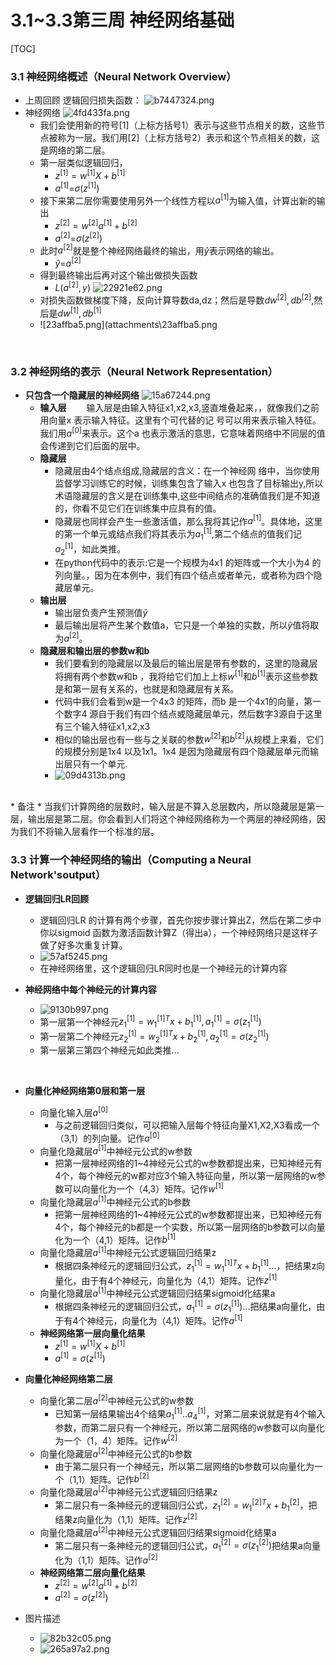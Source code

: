 # 3.1~3.3第三周 神经网络基础
[TOC]

### 3.1 神经网络概述（Neural Network Overview）
* 上周回顾
	逻辑回归损失函数：
	![b7447324.png](attachments\b7447324.png)
* 神经网络
	![4fd433fa.png](attachments\4fd433fa.png)
	* 我们会使用新的符号[1]（上标方括号1）表示与这些节点相关的数，这些节点被称为一层。我们用[2]（上标方括号2）表示和这个节点相关的数，这是网络的第二层。
	* 第一层类似逻辑回归，
		* $z^{[1]}=w^{[1]}X+b^{[1]}$
		* $a^{[1]}$=$\sigma(z^{[1]})$
	* 接下来第二层你需要使用另外一个线性方程以$a^{[1]}$为输入值，计算出新的输出
		*  $z^{[2]}=w^{[2]}a^{[1]}+b^{[2]}$
		*  $a^{[2]}$=$\sigma(z^{[2]})$
	* 此时$a^{[2]}$就是整个神经网络最终的输出，用$\hat{y}$表示网络的输出。
		* $\hat{y}$=$a^{[2]}$
	* 得到最终输出后再对这个输出做损失函数
		* $L(a^{[2]},y)$
	![22921e62.png](attachments\22921e62.png)
	* 对损失函数做梯度下降，反向计算导数da,dz；然后是导数$dw^{[2]},db^{[2]}$,然后是$dw^{[1]},db^{[1]}$
	* ![23affba5.png](attachments\23affba5.png

<br>

### 3.2 神经网络的表示（Neural Network Representation）
*	**只包含一个隐藏层的神经网络**
	![15a67244.png](attachments\15a67244.png)
	* **输入层**
&emsp;　输入层是由输入特征x1,x2,x3,竖直堆叠起来，，就像我们之前用向量x 表示输入特征。这里有个可代替的记
号可以用来表示输入特征。我们用$a^{[0]}$来表示。这个a 也表示激活的意思，它意味着网络中不同层的值会传递到它们后面的层中。
	* **隐藏层**
		* 隐藏层由4个结点组成,隐藏层的含义：在一个神经网
络中，当你使用监督学习训练它的时候，训练集包含了输入x 也包含了目标输出y,所以术语隐藏层的含义是在训练集中,这些中间结点的准确值我们是不知道的，你看不见它们在训练集中应具有的值。
		* 隐藏层也同样会产生一些激活值，那么我将其记作$a^{[1]}$。具体地，这里的第一个单元或结点我们将其表示为$a_1^{[1]}$,第二个结点的值我们记$a_2^{[1]}$，如此类推。
		* 在python代码中的表示:它是一个规模为4x1 的矩阵或一个大小为4 的列向量。，因为在本例中，我们有四个结点或者单元，或者称为四个隐藏层单元。
	* **输出层**
		* 输出层负责产生预测值$\hat{y}$
		* 最后输出层将产生某个数值a，它只是一个单独的实数，所以$\hat{y}$值将取为$a^{[2]}$。
	* **隐藏层和输出层的参数w和b**
		* 我们要看到的隐藏层以及最后的输出层是带有参数的，这里的隐藏层将拥有两个参数w和b ，我将给它们加上上标$w^{[1]}$和$b^{[1]}$表示这些参数是和第一层有关系的，也就是和隐藏层有关系。
		* 代码中我们会看到w是一个4x3 的矩阵，而b 是一个4x1的向量，第一个数字4 源自于我们有四个结点或隐藏层单元，然后数字3源自于这里有三个输入特征x1,x2,x3
		* 相似的输出层也有一些与之关联的参数$w^{[2]}$和$b^{[2]}$从规模上来看，它们的规模分别是1x4 以及1x1。1x4 是因为隐藏层有四个隐藏层单元而输出层只有一个单元.
		* ![09d4313b.png](attachments\09d4313b.png)
<br>
	* 备注
		* 当我们计算网络的层数时，输入层是不算入总层数内，所以隐藏层是第一层，输出层是第二层。你会看到人们将这个神经网络称为一个两层的神经网络，因为我们不将输入层看作一个标准的层。


### 3.3 计算一个神经网络的输出（Computing a Neural Network'soutput）
* **逻辑回归LR回顾**
	* 逻辑回归LR 的计算有两个步骤，首先你按步骤计算出Z，然后在第二步中你以sigmoid 函数为激活函数计算Z（得出a），一个神经网络只是这样子做了好多次重复计算。
	* ![57af5245.png](attachments\57af5245.png)
	* 在神经网络里，这个逻辑回归LR同时也是一个神经元的计算内容

* **神经网络中每个神经元的计算内容**
	* ![9130b997.png](attachments\9130b997.png)
	* 第一层第一个神经元$z_1^{[1]}=w_1^{[1]T}x+b_1^{[1]},a_1^{[1]}=\sigma(z_1^{[1]})$
	* 第一层第二个神经元$z_2^{[1]}=w_2^{[1]T}x+b_2^{[1]},a_2^{[1]}=\sigma(z_2^{[1]})$
	* 第一层第三第四个神经元如此类推...
<br>

* **向量化神经网络第0层和第一层**
	* 向量化输入层$a^{[0]}$
		* 与之前逻辑回归类似，可以把输入层每个特征向量X1,X2,X3看成一个（3,1）的列向量。记作$a^{[0]}$
	* 向量化隐藏层$a^{[1]}$中神经元公式的w参数
		* 把第一层神经网络的1~4神经元公式的w参数都提出来，已知神经元有4个，每个神经元的w都对应3个输入特征向量，所以第一层网络的w参数可以向量化为一个（4,3）矩阵。记作$w^{[1]}$
	* 向量化隐藏层$a^{[1]}$中神经元公式的b参数
		* 把第一层神经网络的1~4神经元公式的w参数都提出来，已知神经元有4个，每个神经元的b都是一个实数，所以第一层网络的b参数可以向量化为一个（4,1）矩阵。记作$b^{[1]}$
	* 向量化隐藏层$a^{[1]}$中神经元公式逻辑回归结果z
		* 根据四条神经元的逻辑回归公式，$z_1^{[1]}=w_1^{[1]T}x+b_1^{[1]}$...，把结果z向量化，由于有4个神经元，向量化为（4,1）矩阵。记作$z^{[1]}$
	* 向量化隐藏层$a^{[1]}$中神经元公式逻辑回归结果sigmoid化结果a
		* 根据四条神经元的逻辑回归公式，$a_1^{[1]}=\sigma(z_1^{[1]})$...把结果a向量化，由于有4个神经元，向量化为（4,1）矩阵。记作$a^{[1]}$
	* **神经网络第一层向量化结果**
		* $z^{[1]}=w^{[1]}X+b^{[1]}$
		* $a^{[1]}=\sigma(z^{[1]})$

* **向量化神经网络第二层**
	* 向量化第二层$a^{[2]}$中神经元公式的w参数
		* 已知第一层结果输出4个结果$a_1^{[1]}..a_4^{[1]}$，对第二层来说就是有4个输入参数，而第二层只有一个神经元，所以第二层网络的w参数可以向量化为一个（1，4）矩阵。记作$w^{[2]}$
	* 向量化隐藏层$a^{[2]}$中神经元公式的b参数
		* 由于第二层只有一个神经元，所以第二层网络的b参数可以向量化为一个（1,1）矩阵。记作$b^{[2]}$
	* 向量化隐藏层$a^{[2]}$中神经元公式逻辑回归结果z
		* 第二层只有一条神经元的逻辑回归公式，$z_1^{[2]}=w_1^{[2]T}x+b_1^{[2]}$，把结果z向量化为（1,1）矩阵。记作$z^{[2]}$
	* 向量化隐藏层$a^{[2]}$中神经元公式逻辑回归结果sigmoid化结果a
		* 第二层只有一条神经元的逻辑回归公式，$a_1^{[2]}=\sigma(z_1^{[2]})$把结果a向量化为（1,1）矩阵。记作$a^{[2]}$
	* **神经网络第二层向量化结果**
		* $z^{[2]}=w^{[2]}a^{[1]}+b^{[2]}$
		* $a^{[2]}=\sigma(z^{[2]})$
* 图片描述
	* ![82b32c05.png](attachments\82b32c05.png)
	* ![265a97a2.png](attachments\265a97a2.png)
